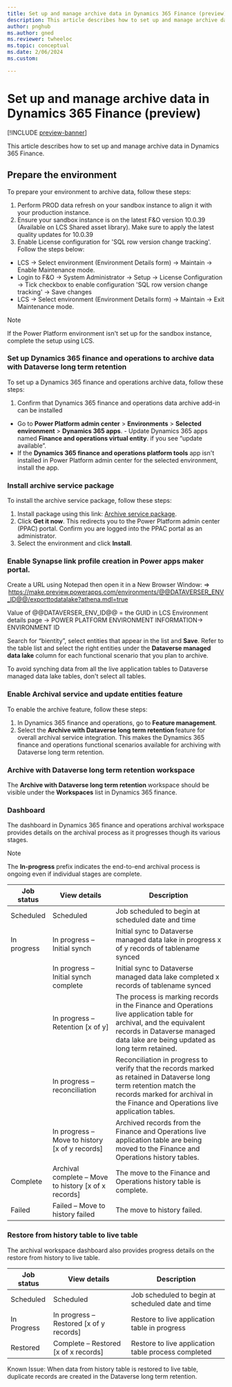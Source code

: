 ```yaml
---
title: Set up and manage archive data in Dynamics 365 Finance (preview) 
description: This article describes how to set up and manage archive data in Dynamics 365 Finance.
author: pnghub
ms.author: gned
ms.reviewer: twheeloc
ms.topic: conceptual
ms.date: 2/06/2024
ms.custom:

---
```

# Set up and manage archive data in Dynamics 365 Finance (preview) 

[!INCLUDE [preview-banner](../../../supply-chain/includes/preview-banner.md)]

This article describes how to set up and manage archive data in Dynamics 365 Finance.

## Prepare the environment 

To prepare your environment to archive data, follow these steps:
1. Perform PROD data refresh on your sandbox instance to align it with your production instance.
2. Ensure your sandbox instance is on the latest F&O version 10.0.39 (Available on LCS Shared asset library). Make sure to apply the latest quality updates for 10.0.39
3. Enable License configuration for 'SQL row version change tracking'. Follow the steps below: 
 - LCS -> Select environment (Environment Details form) -> Maintain -> Enable Maintenance mode.
 - Login to F&O -> System Administrator -> Setup -> License Configuration -> Tick checkbox to enable configuration 'SQL row version change tracking' -> Save changes
 - LCS -> Select environment (Environment Details form) -> Maintain -> Exit Maintenance mode.  

>[!Note]
>If the Power Platform environment isn't set up for the sandbox instance, complete the setup using LCS. 

### Set up Dynamics 365 finance and operations to archive data with Dataverse long term retention 

To set up a Dynamics 365 finance and operations archive data, follow these steps:
1. Confirm that Dynamics 365 finance and operations data archive add-in can be installed 
 - Go to **Power Platform admin center** > **Environments** > **Selected environment** > **Dynamics 365 apps**.
        - Update Dynamics 365 apps named **Finance and operations virtual entity**. if you see “update available”.
 - If the **Dynamics 365 finance and operations platform tools** app isn't installed in Power Platform admin center for the selected environment, install the app.  

### Install archive service package 

To install the archive service package, follow these steps:
1. Install package using this link: [Archive service package](https://appsource.microsoft.com/en-us/product/dynamics-365/mscrm.d365-archiveservice-preview?flightCodes=0538131b166e4600b7ea7a53cc34f6b8).
2. Click **Get it now**. This redirects you to the Power Platform admin center (PPAC) portal. Confirm you are logged into the PPAC portal as an administrator.
3. Select the environment and click **Install**. 
 
### Enable Synapse link profile creation in Power apps maker portal.  

Create a URL using Notepad then open it in a New Browser Window: =>  https://make.preview.powerapps.com/environments/@@DATAVERSER_ENV_ID@@/exporttodatalake?athena.mdl=true 

Value of @@DATAVERSER_ENV_ID@@ = the GUID in LCS Environment details page -> POWER PLATFORM ENVIRONMENT INFORMATION-> ENVIRONMENT ID  

Search for “bientity”, select entities that appear in the list and **Save**. Refer to the table list and select the right entities under the **Dataverse managed data lake** column for each functional scenario that you plan to archive.  

To avoid synching data from all the live application tables to Dataverse managed data lake tables, don't select all tables. 

### Enable Archival service and update entities feature 

To enable the archive feature, follow these steps:
1. In Dynamics 365 finance and operations, go to **Feature management**.
2. Select the **Archive with Dataverse long term retention** feature for overall archival service integration. This makes the Dynamics 365 finance and operations functional scenarios available for archiving with Dataverse long term retention. 

### Archive with Dataverse long term retention workspace  

The **Archive with Dataverse long term retention** workspace should be visible under the **Workspaces** list in Dynamics 365 finance. 

### Dashboard  

The dashboard in Dynamics 365 finance and operations archival workspace provides details on the archival process as it progresses though its various stages.  

>[!Note]
> The **In-progress** prefix indicates the end-to-end archival process is ongoing even if individual stages are complete.  

| Job status  | View details  |   Description |
|---|---|---|  
|Scheduled |Scheduled |Job scheduled to begin at scheduled date and time |
|In progress | In progress – Initial synch  |Initial sync to Dataverse managed data lake in progress x of y records of tablename synced |
|            |In progress – Initial synch complete| Initial sync to Dataverse managed data lake completed x records of tablename synced |
|            |In progress – Retention [x of y] |The process is marking records in the Finance and Operations live application table for archival, and the equivalent records in Dataverse managed data lake are being updated as long term retained. |
|             |In progress – reconciliation |Reconciliation in progress to verify that the records marked as retained in Dataverse long term retention match the records marked for archival in the Finance and Operations live application tables.  |
|            | In progress – Move to history [x of y records] |Archived records from the Finance and Operations live application table are being moved to the Finance and Operations history tables. |
|Complete |Archival complete – Move to history [x of x records] |The move to the Finance and Operations history table is complete. |
|Failed |Failed – Move to history failed |The move to history failed. |

### Restore from history table to live table  

The archival workspace dashboard also provides progress details on the restore from history to live table. 

| Job status  | View details  |   Description |
|---|---|---|  
|Scheduled |Scheduled |Job scheduled to begin at scheduled date and time |
|In Progress |In progress – Restored [x of y records] |Restore to live application table in progress |
|Restored |Complete – Restored [x of x records] |Restore to live application table process completed |

Known Issue: When data from history table is restored to live table, duplicate records are created in the Dataverse long term retention. 

 
